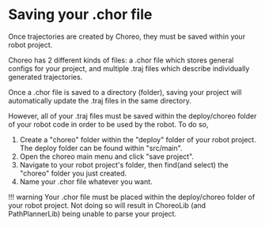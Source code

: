 # Saving your .chor file

Once trajectories are created by Choreo, they must be saved within your robot project.

Choreo has 2 different kinds of files: 
a .chor file which stores general configs for your project,
and multiple .traj files which describe individually generated trajectories.

Once a .chor file is saved to a directory (folder), saving your project will
automatically update the .traj files in the same directory.

However, all of your .traj files must be saved within the deploy/choreo
folder of your robot code in order to be used by the robot. To do so,

1. Create a "choreo" folder within the "deploy" folder of your robot project. 
The deploy folder can be found within "src/main".
2. Open the choreo main menu and click "save project". 
3. Navigate to your robot project's folder, then find(and select) the "choreo" folder
you just created.
4. Name your .chor file whatever you want.

!!! warning
    Your .chor file must be placed within the deploy/choreo folder of your robot project.
    Not doing so will result in ChoreoLib (and PathPlannerLib) being unable to parse your project.
